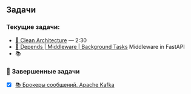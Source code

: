 ## Задачи

### Текущие задачи:

- [🎥 Clean Architecture](https://www.youtube.com/watch?v=WlCDcr8JYFU) — 2:30
- [🎥 Depends | Middleware | Background Tasks](https://www.youtube.com/watch?v=bcMZGPIeGzk) Middleware in FastAPI
- 📚


### 🔲 Завершенные задачи
- [x] [📚 Брокеры сообщений. Apache Kafka](https://stepik.org/course/199114/syllabus) 

